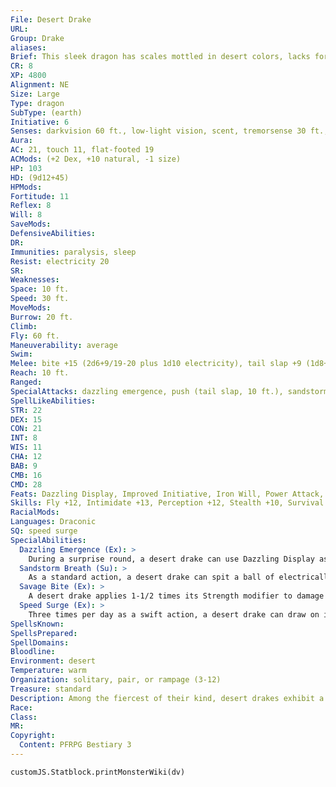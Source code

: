 ```yaml
---
File: Desert Drake
URL: 
Group: Drake
aliases: 
Brief: This sleek dragon has scales mottled in desert colors, lacks forelimbs, and sports massive wings on its lissome back.
CR: 8
XP: 4800
Alignment: NE
Size: Large
Type: dragon
SubType: (earth)
Initiative: 6
Senses: darkvision 60 ft., low-light vision, scent, tremorsense 30 ft.; Perception +12
Aura: 
AC: 21, touch 11, flat-footed 19
ACMods: (+2 Dex, +10 natural, -1 size)
HP: 103
HD: (9d12+45)
HPMods: 
Fortitude: 11
Reflex: 8
Will: 8
SaveMods: 
DefensiveAbilities: 
DR: 
Immunities: paralysis, sleep
Resist: electricity 20
SR: 
Weaknesses: 
Space: 10 ft.
Speed: 30 ft.
MoveMods: 
Burrow: 20 ft.
Climb: 
Fly: 60 ft.
Maneuverability: average
Swim: 
Melee: bite +15 (2d6+9/19-20 plus 1d10 electricity), tail slap +9 (1d8+3 plus push)
Reach: 10 ft.
Ranged: 
SpecialAttacks: dazzling emergence, push (tail slap, 10 ft.), sandstorm breath, savage bite
SpellLikeAbilities: 
STR: 22
DEX: 15
CON: 21
INT: 8
WIS: 11
CHA: 12
BAB: 9
CMB: 16
CMD: 28
Feats: Dazzling Display, Improved Initiative, Iron Will, Power Attack, Weapon Focus (bite)
Skills: Fly +12, Intimidate +13, Perception +12, Stealth +10, Survival +12
RacialMods: 
Languages: Draconic
SQ: speed surge
SpecialAbilities:
  Dazzling Emergence (Ex): >
    During a surprise round, a desert drake can use Dazzling Display as a standard action.
  Sandstorm Breath (Su): >
    As a standard action, a desert drake can spit a ball of electrically charged sand that bursts into a cloud. This attack has a range of 60 feet and deals 3d6 points of slashing damage plus 4d8 points of electricity damage in a 15-foot-radius spread (Reflex DC 19 half ). The cloud  remains for 1d4 rounds, dealing no damage but otherwise acting as obscuring mist. Once a desert drake uses its breath, it cannot do so again for 1d6 rounds. The save DC is Constitution-based.
  Savage Bite (Ex): >
    A desert drake applies 1-1/2 times its Strength modifier to damage dealt with its bite attack, and it threatens a critical hit on a 19-20.
  Speed Surge (Ex): >
    Three times per day as a swift action, a desert drake can draw on its draconic heritage for a boost of strength and speed that allows it to take an additional move action that round.
SpellsKnown: 
SpellsPrepared: 
SpellDomains: 
Bloodline: 
Environment: desert
Temperature: warm
Organization: solitary, pair, or rampage (3-12)
Treasure: standard
Description: Among the fiercest of their kind, desert drakes exhibit a lust for destruction as merciless as any desert storm. These fierce, ambush predators hunt by finding high perches among rocky outcroppings and surveying their surroundings. When likely prey wanders into sight, a desert drake dives into the sand and burrows toward its quarry or flies low with cover from dunes or other outcroppings. Drawing near the likely path of its victims, it bursts from the sand or dives from above to catch foes off guard, preferring to attack targets that exhibit the most fear first. Before enemies can recover from the initial onslaught, a desert drake exhales a cloud of electrified dust, using its superior senses to press the attack. Mated pairs of desert drakes hunt larger prey and groups of victims, and rampages of the beasts might gather near overland trade routes to devour whole caravans.  A typical desert drake measures 15 feet long from nose to tail tip, has a supple, wormlike build, and weighs about 2,500 pounds.
Race: 
Class: 
MR: 
Copyright:
  Content: PFRPG Bestiary 3
---
```

```dataviewjs
customJS.Statblock.printMonsterWiki(dv)
```
